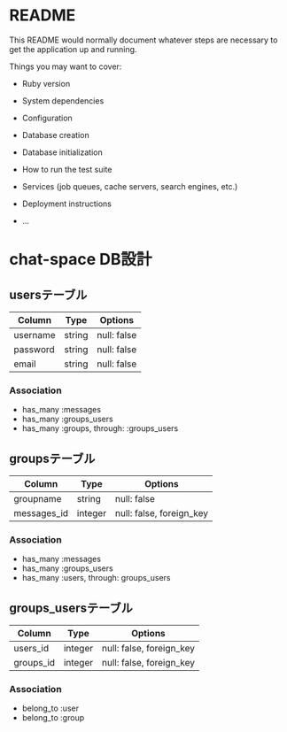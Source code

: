 # README

This README would normally document whatever steps are necessary to get the
application up and running.

Things you may want to cover:

* Ruby version

* System dependencies

* Configuration

* Database creation

* Database initialization

* How to run the test suite

* Services (job queues, cache servers, search engines, etc.)

* Deployment instructions

* ...

# chat-space DB設計
## usersテーブル
|Column|Type|Options|
|------|----|-------|
|username|string|null: false|
|password|string|null: false|
|email|string|null: false|
### Association
- has_many :messages
- has_many :groups_users
- has_many :groups, through: :groups_users

## groupsテーブル
|Column|Type|Options|
|------|----|-------|
|groupname|string|null: false|
|messages_id|integer|null: false, foreign_key|

### Association
- has_many :messages
- has_many :groups_users
- has_many :users, through: groups_users

## groups_usersテーブル
|Column|Type|Options|
|------|----|-------|
|users_id|integer|null: false, foreign_key|
|groups_id|integer|null: false, foreign_key|

### Association
- belong_to :user
- belong_to :group